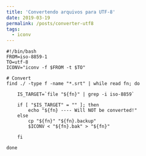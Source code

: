 ```yaml
---
title: 'Convertendo arquivos para UTF-8'
date: 2019-03-19
permalink: /posts/converter-utf8
tags:
  - iconv
---
```



    #!/bin/bash
    FROM=iso-8859-1
    TO=utf-8
    ICONV="iconv -f $FROM -t $TO"

    # Convert
    find ./ -type f -name "*.srt" | while read fn; do

        IS_TARGET=`file "${fn}" | grep -i iso-8859`
        
        if [ "$IS_TARGET" = "" ]; then
            echo "${fn} ---- Will NOT be converted!"
        else
            cp "${fn}" "${fn}.backup"
            $ICONV < "${fn}.bak" > "${fn}"
            
        fi

    done
